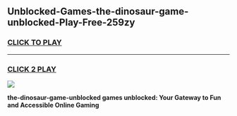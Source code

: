 
## Unblocked-Games-the-dinosaur-game-unblocked-Play-Free-259zy
<h3>
<a href="https://premium76.site?title=the-dinosaur-game-unblocked&ref=17A">CLICK TO PLAY</a></h3>
<hr>

<h3>
<a href="https://premium76.site?title=the-dinosaur-game-unblocked&ref=17A">CLICK 2 PLAY</a>
  
</h3>

<a href="https://premium76.site?title=the-dinosaur-game-unblocked&ref=17A"><img src="https://clearcache.store/games.png"></a>


**the-dinosaur-game-unblocked games unblocked: Your Gateway to Fun and Accessible Online Gaming**
